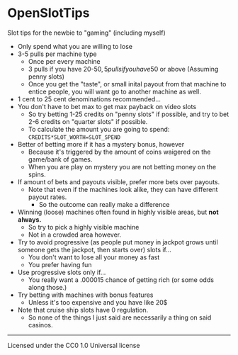 # OpenSlotTips
Slot tips for the newbie to "gaming" (including myself)

* Only spend what you are willing to lose
* 3-5 pulls per machine type
	* Once per every machine
	* 3 pulls if you have 20-50$, 5 pulls if you have 50$ or above (Assuming penny slots)
	* Once you get the "taste", or small inital payout from that machine to entice people, you will want go to another machine as well.
* 1 cent to 25 cent denominations recommended... 
* You don't have to bet max to get max payback on video slots
	* So try betting 1-25 credits on "penny slots" if possible, and try to bet 2-6 credits on "quarter slots" if possible.
	* To calculate the amount you are going to spend: `CREDITS*SLOT_WORTH=SLOT_SPEND`
* Better of betting more if it has a mystery bonus, however
	* Because it's triggered by the amount of coins waigered on the game/bank of games.
	* When you are play on mystery you are not betting money on the spins.
* If amount of bets and payouts visible, prefer more bets over payouts.
	* Note that even if the machines look alike, they can have different payout rates.
		* So the outcome can really make a difference
* Winning (loose) machines often found in highly visible areas, but **not always.**
	* So try to pick a highly visible machine
	* Not in a crowded area however.
* Try to avoid progressive (as people put money in jackpot grows until someone gets the jackpot, then starts over) slots if...
	* You don't want to lose all your money as fast
	* You prefer having fun
* Use progressive slots only if...
	* You really want a .000015 chance of getting rich (or some odds along those.)
* Try betting with machines with bonus features
	* Unless it's too expensive and you have like 20$
* Note that cruise ship slots have 0 regulation.
	* So none of the things I just said are necessarily a thing on said casinos.
- - - -
Licensed under the CC0 1.0 Universal license
